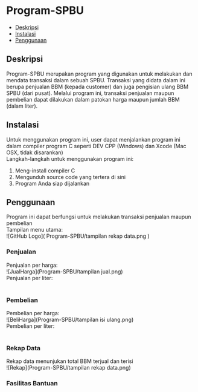 # Program-SPBU

* [Deskripsi](#Deskripsi)
* [Instalasi](#Instalasi)
* [Penggunaan](#Penggunaan)

## Deskripsi
Program-SPBU merupakan program yang digunakan untuk melakukan dan mendata transaksi dalam sebuah SPBU. 
Transaksi yang didata dalam ini berupa penjualan BBM (kepada customer) dan juga pengisian ulang BBM SPBU (dari pusat). 
Melalui program ini, transaksi penjualan maupun pembelian dapat dilakukan dalam patokan harga maupun jumlah BBM (dalam liter).

## Instalasi
Untuk menggunakan program ini, user dapat menjalankan program ini dalam compiler program C seperti DEV CPP (Windows) dan Xcode (Mac OSX, tidak disarankan)
<br>
Langkah-langkah untuk menggunakan program ini:
1. Meng-install compiler C
2. Mengunduh source code yang tertera di sini
3. Program Anda siap dijalankan

## Penggunaan
Program ini dapat berfungsi untuk melakukan transaksi penjualan maupun pembelian
<br>
Tampilan menu utama: 
<br>
![GitHub Logo](
        Program-SPBU/tampilan rekap data.png
      )
<br>

### Penjualan
Penjualan per harga:
<br>
![JualHarga](Program-SPBU/tampilan jual.png)
<br>
Penjualan per liter:
<br>
<br>

### Pembelian
Pembelian per harga:
<br>
![BeliHarga](Program-SPBU/tampilan isi ulang.png)
<br>
Pembelian per liter:
<br>
<br>

### Rekap Data
Rekap data menunjukan total BBM terjual dan terisi
<br>
![Rekap](Program-SPBU/tampilan rekap data.png)
<br>

### Fasilitas Bantuan

